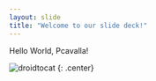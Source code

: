 ```yaml
---
layout: slide
title: "Welcome to our slide deck!"
---
```


Hello World, Pcavalla!

![droidtocat](https://octodex.github.com/images/droidtocat.png)
{: .center}
